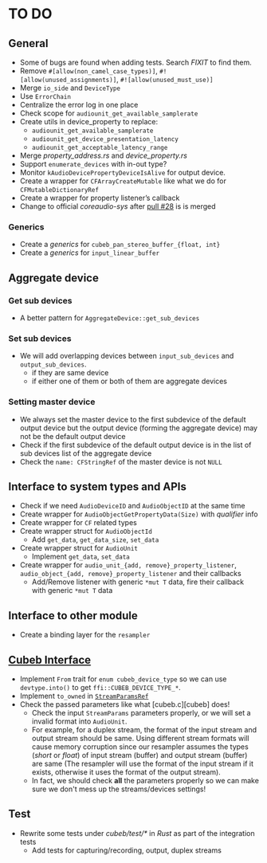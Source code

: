 # TO DO

## General
- Some of bugs are found when adding tests. Search *FIXIT* to find them.
- Remove `#[allow(non_camel_case_types)]`, `#![allow(unused_assignments)]`, `#![allow(unused_must_use)]`
- Merge `io_side` and `DeviceType`
- Use `ErrorChain`
- Centralize the error log in one place
- Check scope for `audiounit_get_available_samplerate`
- Create utils in device_property to replace:
  - `audiounit_get_available_samplerate`
  - `audiounit_get_device_presentation_latency`
  - `audiounit_get_acceptable_latency_range`
- Merge _property_address.rs_ and _device_property.rs_
- Support `enumerate_devices` with in-out type?
- Monitor `kAudioDevicePropertyDeviceIsAlive` for output device.
- Create a wrapper for `CFArrayCreateMutable` like what we do for `CFMutableDictionaryRef`
- Create a wrapper for property listener’s callback
- Change to official _coreaudio-sys_ after [pull #28](https://github.com/RustAudio/coreaudio-sys/pull/28) is is merged

### Generics
- Create a _generics_ for `cubeb_pan_stereo_buffer_{float, int}`
- Create a _generics_ for `input_linear_buffer`

## Aggregate device
### Get sub devices
- A better pattern for `AggregateDevice::get_sub_devices`
### Set sub devices
- We will add overlapping devices between `input_sub_devices` and `output_sub_devices`.
  - if they are same device
  - if either one of them or both of them are aggregate devices
### Setting master device
- We always set the master device to the first subdevice of the default output device
  but the output device (forming the aggregate device) may not be the default output device
- Check if the first subdevice of the default output device is in the list of
  sub devices list of the aggregate device
- Check the `name: CFStringRef` of the master device is not `NULL`

## Interface to system types and APIs
- Check if we need `AudioDeviceID` and `AudioObjectID` at the same time
- Create wrapper for `AudioObjectGetPropertyData(Size)` with _qualifier_ info
- Create wrapper for `CF` related types
- Create wrapper struct for `AudioObjectId`
    - Add `get_data`, `get_data_size`, `set_data`
- Create wrapper struct for `AudioUnit`
    - Implement `get_data`, `set_data`
- Create wrapper for `audio_unit_{add, remove}_property_listener`, `audio_object_{add, remove}_property_listener` and their callbacks
    - Add/Remove listener with generic `*mut T` data, fire their callback with generic `*mut T` data


## Interface to other module
- Create a binding layer for the `resampler`

## [Cubeb Interface][cubeb-rs]
- Implement `From` trait for `enum cubeb_device_type` so we can use `devtype.into()` to get `ffi::CUBEB_DEVICE_TYPE_*`.
- Implement `to_owned` in [`StreamParamsRef`][cubeb-rs-stmparamsref]
- Check the passed parameters like what [cubeb.c][cubeb] does!
    - Check the input `StreamParams` parameters properly, or we will set a invalid format into `AudioUnit`.
    - For example, for a duplex stream, the format of the input stream and output stream should be same.
      Using different stream formats will cause memory corruption
      since our resampler assumes the types (_short_ or _float_) of input stream (buffer) and output stream (buffer) are same
      (The resampler will use the format of the input stream if it exists, otherwise it uses the format of the output stream).
    - In fact, we should check **all** the parameters properly so we can make sure we don't mess up the streams/devices settings!

[cubeb-rs]: https://github.com/djg/cubeb-rs "cubeb-rs"
[cubeb-rs-stmparamsref]: https://github.com/djg/cubeb-rs/blob/78ed9459b8ac2ca50ea37bb72f8a06847eb8d379/cubeb-core/src/stream.rs#L61 "StreamParamsRef"

## Test
- Rewrite some tests under _cubeb/test/*_ in _Rust_ as part of the integration tests
    - Add tests for capturing/recording, output, duplex streams